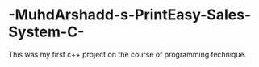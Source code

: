 # -MuhdArshadd-s-PrintEasy-Sales-System-C-
This was my first c++ project on the course of programming technique.
